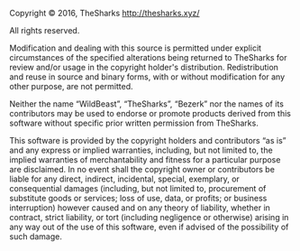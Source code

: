 Copyright © 2016, TheSharks
http://thesharks.xyz/
  
All rights reserved.

Modification and dealing with this source is permitted under explicit circumstances of the specified alterations being returned to TheSharks for review and/or usage in the copyright holder's distribution. Redistribution and reuse in source and binary forms, with or without modification for any other purpose, are not permitted.

Neither the name “WildBeast”, “TheSharks”, “Bezerk” nor the names of its contributors may be used to endorse or promote products derived from this software without specific prior written permission from TheSharks.

This software is provided by the copyright holders and contributors “as is” and any express or implied warranties, including, but not limited to, the implied warranties of merchantability and fitness for a particular purpose are disclaimed. In no event shall the copyright owner or contributors be liable for any direct, indirect, incidental, special, exemplary, or consequential damages (including, but not limited to, procurement of substitute goods or services; loss of use, data, or profits; or business interruption) however caused and on any theory of liability, whether in contract, strict liability, or tort (including negligence or otherwise) arising in any way out of the use of this software, even if advised of the possibility of such damage.
